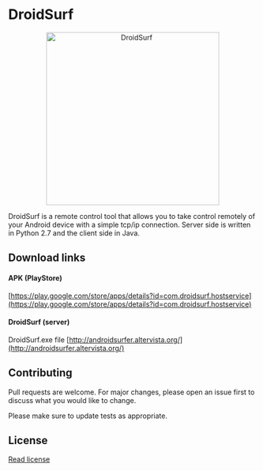 # DroidSurf
<p align="center">
  <img src="https://github.com/SuperMalc/DroidSurf_Android/blob/master/app/src/main/res/mipmap-xxxhdpi/ic_launcher_foreground.png" width="350" title="DroidSurf">
</p>

DroidSurf is a remote control tool that allows you to take control remotely of your Android device with a simple tcp/ip connection. Server side is written in Python 2.7 and the client side in Java.
## Download links
#### APK (PlayStore)
[https://play.google.com/store/apps/details?id=com.droidsurf.hostservice](https://play.google.com/store/apps/details?id=com.droidsurf.hostservice)

#### DroidSurf (server)
DroidSurf.exe file [http://androidsurfer.altervista.org/](http://androidsurfer.altervista.org/)

## Contributing
Pull requests are welcome. For major changes, please open an issue first to discuss what you would like to change.

Please make sure to update tests as appropriate.

## License
[Read license](http://androidsurfer.altervista.org/?page_id=25)
